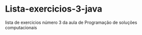 # Lista-exercicios-3-java
lista de exercicios número 3 da aula de Programação de soluções computacionais

